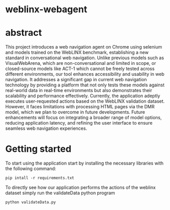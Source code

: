 # weblinx-webagent

# abstract

This project introduces a web navigation agent on Chrome using selenium and models trained on the WebLINX benchmark, establishing a new standard in conversational web navigation. Unlike previous models such as VisualWebArena, which are non-conversational and limited in scope, or closed-source models like ACT-1 which cannot be freely tested across different environments, our tool enhances accessibility and usability in web navigation. It addresses a significant gap in current web navigation technology by providing a platform that not only tests these models against real-world data in real-time environments but also demonstrates their scalability and performance effectively. Currently, the application adeptly executes user-requested actions based on the WebLINX validation dataset. However, it faces limitations with processing HTML pages via the DMR model, which we plan to overcome in future developments. Future enhancements will focus on integrating a broader range of model options, reducing application latency, and refining the user interface to ensure seamless web navigation experiences.

# Getting started 

To start using the application start by installing the necessary libraries with the following command:

`pip intall -r requirements.txt`

To directly see how our application performs the actions of the weblinx dataset simply run the validateData python program

`python validateData.py`
